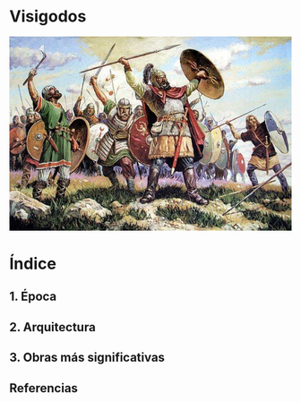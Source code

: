 # Visigodos

![Visigodos](img/VISIGODOS.jpg)

# Índice
## 1. Época
## 2. Arquitectura
## 3. Obras más significativas
## Referencias